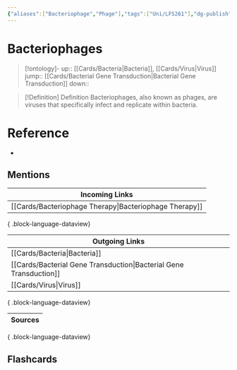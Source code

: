 ```yaml
---
{"aliases":["Bacteriophage","Phage"],"tags":["Uni/LFS261"],"dg-publish":true,"permalink":"/cards/bacteriophages/","dgPassFrontmatter":true}
---
```


# Bacteriophages

> [!ontology]-
> up:: [[Cards/Bacteria\|Bacteria]], [[Cards/Virus\|Virus]]
> jump:: [[Cards/Bacterial Gene Transduction\|Bacterial Gene Transduction]]
> down:: 

> [!Definition] Definition
> Bacteriophages, also known as phages, are viruses that specifically infect and replicate within bacteria.

# Reference

- 

## Mentions

| Incoming Links                                            |
| --------------------------------------------------------- |
| [[Cards/Bacteriophage Therapy\|Bacteriophage Therapy]] |

{ .block-language-dataview}

| Outgoing Links                                                        |
| --------------------------------------------------------------------- |
| [[Cards/Bacteria\|Bacteria]]                                       |
| [[Cards/Bacterial Gene Transduction\|Bacterial Gene Transduction]] |
| [[Cards/Virus\|Virus]]                                             |

{ .block-language-dataview}

| Sources |
| ------- |

{ .block-language-dataview}

## Flashcards